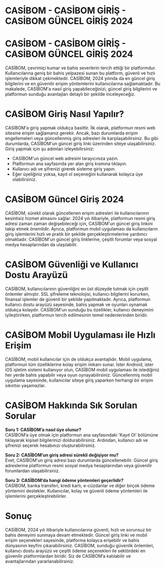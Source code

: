 # CASİBOM - CASİBOM GİRİŞ - CASİBOM GÜNCEL GİRİŞ 2024

<h1>CASİBOM - CASİBOM GİRİŞ - CASİBOM GÜNCEL GİRİŞ 2024</h1>

<p>CASİBOM, çevrimiçi kumar ve bahis severlerin tercih ettiği bir platformdur. Kullanıcılarına geniş bir bahis yelpazesi sunan bu platform, güvenli ve hızlı işlemleriyle dikkat çekmektedir. CASİBOM, 2024 yılında da en güncel giriş bilgilerini ve en güvenilir erişim yöntemlerini kullanıcılarına sağlamaktadır. Bu makalede, CASİBOM'a nasıl giriş yapabileceğinizi, güncel giriş bilgilerini ve platformun sunduğu avantajları detaylı bir şekilde inceleyeceğiz.</p>

<h1>CASİBOM Giriş Nasıl Yapılır?</h1>

<p>CASİBOM'a giriş yapmak oldukça basittir. İlk olarak, platformun resmi web sitesine erişim sağlamanız gerekir. Ancak, bazı durumlarda erişim engellemeleri veya güncellenmiş giriş adresleri ile karşılaşabilirsiniz. Bu gibi durumlarda, CASİBOM'un güncel giriş linki üzerinden siteye ulaşabilirsiniz. Giriş yapmak için şu adımları izleyebilirsiniz:</p>

<ul>
  <li>CASİBOM'un güncel web adresini tarayıcınıza yazın.</li>
  <li>Platformun ana sayfasında yer alan giriş kısmına tıklayın.</li>
  <li>Kullanıcı adı ve şifrenizi girerek sisteme giriş yapın.</li>
  <li>Eğer üyeliğiniz yoksa, kayıt ol seçeneğini kullanarak kolayca üye olabilirsiniz.</li>
</ul>

<h1>CASİBOM Güncel Giriş 2024</h1>

<p>CASİBOM, sürekli olarak güncellenen erişim adresleri ile kullanıcılarının kesintisiz hizmet almasını sağlar. 2024 yılı itibariyle, platformun resmi giriş adresi zaman zaman değişebileceği için, CASİBOM'un güncel giriş linkini takip etmek önemlidir. Ayrıca, platformun mobil uygulaması da kullanıcıların giriş işlemlerini hızlı ve pratik bir şekilde gerçekleştirmelerine yardımcı olmaktadır. CASİBOM'un güncel giriş linklerine, çeşitli forumlar veya sosyal medya hesaplarından da ulaşılabilir.</p>

<h1>CASİBOM Güvenliği ve Kullanıcı Dostu Arayüzü</h1>

<p>CASİBOM, kullanıcılarının güvenliğini en üst düzeyde tutmak için çeşitli önlemler almıştır. SSL şifreleme teknolojisi, kullanıcı bilgilerini korurken, finansal işlemler de güvenli bir şekilde yapılmaktadır. Ayrıca, platformun kullanıcı dostu arayüzü sayesinde, bahis yapmak ve oyunları oynamak oldukça kolaydır. CASİBOM'un sunduğu bu özellikler, kullanıcı deneyimini iyileştirirken, platformun tercih edilmesinin temel nedenlerinden biridir.</p>

<h1>CASİBOM Mobil Uygulaması ile Hızlı Erişim</h1>

<p>CASİBOM, mobil kullanıcılar için de oldukça avantajlıdır. Mobil uygulama, platformun tüm özelliklerine kolay erişim imkanı sunar. İster Android, ister iOS işletim sistemi kullanıyor olun, CASİBOM mobil uygulaması ile istediğiniz her yerde bahis yapabilir veya oyun oynayabilirsiniz. Güncellenmiş mobil uygulama sayesinde, kullanıcılar siteye giriş yaparken herhangi bir erişim sıkıntısı yaşamazlar.</p>

<h1>CASİBOM Hakkında Sık Sorulan Sorular</h1>

<p><strong>Soru 1: CASİBOM’a nasıl üye olunur?</strong><br>
CASİBOM’a üye olmak için platformun ana sayfasındaki 'Kayıt Ol' bölümüne tıklayarak kişisel bilgilerinizi doldurabilirsiniz. Ardından, kullanıcı adı ve şifrenizi seçerek hesabınızı oluşturabilirsiniz.</p>

<p><strong>Soru 2: CASİBOM’un giriş adresi sürekli değişiyor mu?</strong><br>
Evet, CASİBOM'un giriş adresi bazı durumlarda güncellenebilir. Güncel giriş adreslerine platformun resmi sosyal medya hesaplarından veya güvenilir forumlardan ulaşabilirsiniz.</p>

<p><strong>Soru 3: CASİBOM’da hangi ödeme yöntemleri geçerlidir?</strong><br>
CASİBOM, banka transferi, kredi kartı, e-cüzdanlar ve diğer birçok ödeme yöntemini destekler. Kullanıcılar, kolay ve güvenli ödeme yöntemleri ile işlemlerini gerçekleştirebilirler.</p>

<h1>Sonuç</h1>

<p>CASİBOM, 2024 yılı itibariyle kullanıcılarına güvenli, hızlı ve sorunsuz bir bahis deneyimi sunmaya devam etmektedir. Güncel giriş linki ve mobil erişim seçenekleri sayesinde, platforma kolayca erişebilir ve bahis dünyasının keyfini çıkarabilirsiniz. CASİBOM, sunduğu güvenlik önlemleri, kullanıcı dostu arayüzü ve çeşitli ödeme seçenekleri ile sektördeki en güvenilir platformlardan biridir. Siz de CASİBOM’a katılabilir ve avantajlarından yararlanabilirsiniz.</p>
